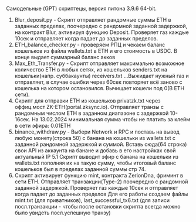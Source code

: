 Самодельные (GPT) скриптецы, версия питона 3.9.6 64-bit. 

1. Blur_deposit.py - Скрипт отправляет рандомные суммы ETH в заданных пределах, поочередно с рандомной заданной задержкой, на контракт Blur, активируя функцию Deposit. Проверяет газ каждые 10сек и отправляет когда падает до заданных пределов. 
2. ETH_balance_checker.py - проверяем РПЦ и чекаем баланс кошельков из файла wallets.txt в ETH и его стоимость в USDC. В конце выдает суммарный баланс акков
3. Max_Eth_Transfer.py - Скрипт отправляет максимально возможное количество ETH в любых сетях, из кошельков senders.txt на кошельки(напр. суббакаунты) receivers.txt ...Выжидает нужный газ и отправляет, в случае ошибки через 60сек повторяет всё заново с кошелька на котором остановился. Вычищает кошели под 0(В ETH сети). 
4. Скрипт для отправки ETH из кошельков privatzk.txt через оффиц.мост ZK-ETH(portal.zksync.io). Отправляет транзы с рандомным числом ETH в заданном диапазоне с задержкой 10-16сек. На 13.02.2024 минимальная сумма чтобы не платить за клейм в сети эфира: 0.01ETH
5. binance_withdraw.py - Выбери Network и RPC и поставь на вывод любую монету(строка 50) с банана на кошельки из wallets.txt с заданной рандомной задержкой и суммой. Вставь сюда(64 строка) свои API из аккаунта на банане и добавь в его настройках свой актуальный IP
5.1 Скрипт выводит эфир с банана на кошельки из wallets.txt пополняя их на такую сумму, чтобы итоговый баланс кошельков был в пределах заданной суммы стр 74.
6. Скрипт активирует функцию mint, контракта ZerionDna, фриминт в сети ETH. Отправляет транзакции(Type-2) поочередно с рандомной заданной задержкой. Проверяет газ каждые 10сек и отправляет когда падает до заданных пределов
Для его работы создаем файлы mint.txt (для приватников), last_successful_tx6.txt (для записи посл.транзакции - чтобы после остановки скрипта всегда можно было увидеть посл.успешную транзу)

